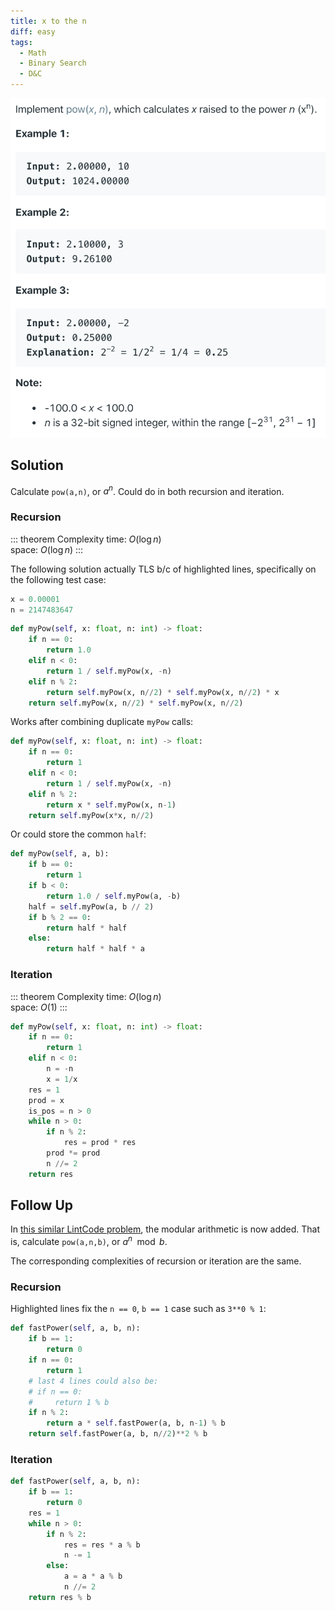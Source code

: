 ```yaml
---
title: x to the n
diff: easy
tags:
  - Math
  - Binary Search
  - D&C
---
```


<img class="medium-zoom" src="/algo/powx-n.png" alt="https://leetcode.com/problems/powx-n">

## Solution

Calculate `pow(a,n)`, or $a^n$. Could do in both recursion and iteration.

### Recursion

::: theorem Complexity
time: $O(\log n)$  
space: $O(\log n)$
:::

The following solution actually TLS b/c of highlighted lines, specifically on the following test case:

```py
x = 0.00001
n = 2147483647
```

```py {5,6}
def myPow(self, x: float, n: int) -> float:
    if n == 0:
        return 1.0
    elif n < 0:
        return 1 / self.myPow(x, -n)
    elif n % 2:
        return self.myPow(x, n//2) * self.myPow(x, n//2) * x
    return self.myPow(x, n//2) * self.myPow(x, n//2)
```

Works after combining duplicate `myPow` calls:

```py
def myPow(self, x: float, n: int) -> float:
    if n == 0:
        return 1
    elif n < 0:
        return 1 / self.myPow(x, -n)
    elif n % 2:
        return x * self.myPow(x, n-1)
    return self.myPow(x*x, n//2)
```

Or could store the common `half`:

```py
def myPow(self, a, b):
    if b == 0:
        return 1
    if b < 0:
        return 1.0 / self.myPow(a, -b)
    half = self.myPow(a, b // 2)
    if b % 2 == 0:
        return half * half
    else:
        return half * half * a
```

### Iteration

::: theorem Complexity
time: $O(\log n)$  
space: $O(1)$
:::

```py
def myPow(self, x: float, n: int) -> float:
    if n == 0:
        return 1
    elif n < 0:
        n = -n
        x = 1/x
    res = 1
    prod = x
    is_pos = n > 0
    while n > 0:
        if n % 2:
            res = prod * res
        prod *= prod
        n //= 2
    return res
```

## Follow Up

In [this similar LintCode problem](https://www.lintcode.com/problem/fast-power), the modular arithmetic is now added. That is, calculate `pow(a,n,b)`, or $a^n \mod b$.

The corresponding complexities of recursion or iteration are the same.

### Recursion

Highlighted lines fix the `n == 0`, `b == 1` case such as `3**0 % 1`:

```py {2,3}
def fastPower(self, a, b, n):
    if b == 1:
        return 0
    if n == 0:
        return 1
    # last 4 lines could also be:
    # if n == 0:
    #     return 1 % b
    if n % 2:
        return a * self.fastPower(a, b, n-1) % b
    return self.fastPower(a, b, n//2)**2 % b
```

### Iteration

```py
def fastPower(self, a, b, n):
    if b == 1:
        return 0
    res = 1
    while n > 0:
        if n % 2:
            res = res * a % b
            n -= 1
        else:
            a = a * a % b
            n //= 2
    return res % b
```
